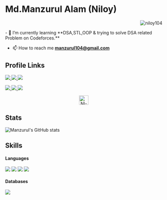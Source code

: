 <h1>Md.Manzurul Alam (Niloy)</h1>
<p align="right"><img src="https://komarev.com/ghpvc/?username=niloy104" alt="niloy104" /> </p>
- 🌱 I’m currently learning **DSA,STL,OOP & trying to solve DSA related Problem on Codeforces.** <br>

- 📫 How to reach me **manzurul104@gmail.com**

<h2> Profile Links</h2>
<a href="https://www.facebook.com/maniloy104/" target="_blank"> <img
                src="https://img.shields.io/badge/Facebook-1877F2?style=for-the-badge&logo=facebook&logoColor=white">
</a>
<a href="https://www.linkedin.com/in/md-manzurul-alam-573b241b6/" target="_blank"> <img
                src="https://img.shields.io/badge/LinkedIn-0077B5?style=for-the-badge&logo=linkedin&logoColor=white">
</a>
<a href=""> <img
                src="https://img.shields.io/badge/YouTube-FF0000?style=for-the-badge&logo=youtube&logoColor=white"> </a>
                
<a href="https://stackoverflow.com/users/16547760/manzurul" target="_blank"> <img
                src="https://img.shields.io/badge/Stack_Overflow-FE7A16?style=for-the-badge&logo=stack-overflow&logoColor=white">
</a>
<a href="https://www.hackerrank.com/niloy104" target="_blank"> <img
                src="https://img.shields.io/badge/-Hackerrank-2EC866?style=for-the-badge&logo=HackerRank&logoColor=white">
</a>
<a href="https://leetcode.com/niloy104/" target="_blank"> <img
                src="https://img.shields.io/badge/-LeetCode-FFA116?style=for-the-badge&logo=LeetCode&logoColor=black">
</a>


<p align="center">
        <a href="https://codeforces.com/profile/NI-LOY" target="blank"><img align="center"
                        src="https://cdn.jsdelivr.net/npm/simple-icons@3.0.1/icons/codeforces.svg" alt="NI-L"
                        height="30" width="30" /></a>
                       
</p>

<h2> Stats </h2>

![Manzurul's GitHub
stats](https://github-readme-stats.vercel.app/api?username=niloy104&show_icons=true&count_private=true&theme=great-gatsby)<br>

<h2> Skills </h2>

<h4> Languages </h4>
<span>
        <img src="https://img.shields.io/badge/C-00599C?style=for-the-badge&logo=c&logoColor=white">
        <img src="https://img.shields.io/badge/C%2B%2B-00599C?style=for-the-badge&logo=c%2B%2B&logoColor=white">
        <img src="https://img.shields.io/badge/Python-3776AB?style=for-the-badge&logo=python&logoColor=white">
        <img src="https://img.shields.io/badge/Java-ED8B00?style=for-the-badge&logo=java&logoColor=white">



</span>



<h4> Databases </h4>
<span>
        <img src="https://img.shields.io/badge/MySQL-00000F?style=for-the-badge&logo=mysql&logoColor=white">

</span>
